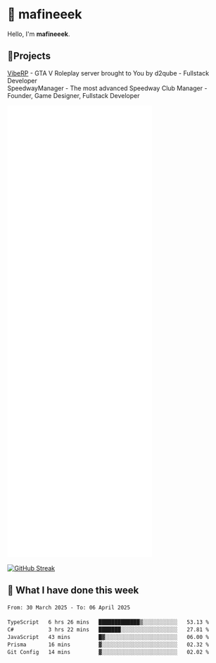 # 👋 mafineeek
Hello, I'm **mafineeek**.

## 📝Projects

[VibeRP](https://v-rp.pl) - GTA V Roleplay server brought to You by d2qube - Fullstack Developer<br/>
SpeedwayManager - The most advanced Speedway Club Manager - Founder, Game Designer, Fullstack Developer


![](./github-metrics.svg)

[![GitHub Streak](https://streak-stats.demolab.com/?user=mafineeek)](https://git.io/streak-stats)

## 📰 What I have done this week
<!--START_SECTION:waka-->

```txt
From: 30 March 2025 - To: 06 April 2025

TypeScript   6 hrs 26 mins   █████████████▒░░░░░░░░░░░   53.13 %
C#           3 hrs 22 mins   ███████░░░░░░░░░░░░░░░░░░   27.81 %
JavaScript   43 mins         █▓░░░░░░░░░░░░░░░░░░░░░░░   06.00 %
Prisma       16 mins         ▓░░░░░░░░░░░░░░░░░░░░░░░░   02.32 %
Git Config   14 mins         ▓░░░░░░░░░░░░░░░░░░░░░░░░   02.02 %
```

<!--END_SECTION:waka-->
